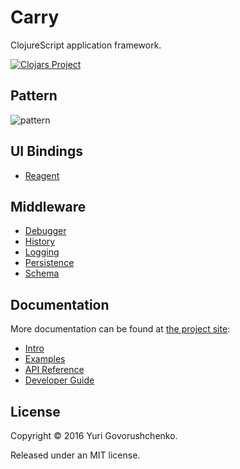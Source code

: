 # Carry

ClojureScript application framework.

[![Clojars Project](https://img.shields.io/clojars/v/carry.svg)](https://clojars.org/carry)

## Pattern
![pattern](http://metametadata.github.io/carry/graphs/pattern.svg)

## UI Bindings

* [Reagent](https://github.com/metametadata/carry/tree/master/contrib/reagent/)

## Middleware

* [Debugger](https://github.com/metametadata/carry/tree/master/contrib/debugger)
* [History](https://github.com/metametadata/carry/tree/master/contrib/history)
* [Logging](https://github.com/metametadata/carry/tree/master/contrib/logging)
* [Persistence](https://github.com/metametadata/carry/tree/master/contrib/persistence)
* [Schema](https://github.com/metametadata/carry/tree/master/contrib/schema)

## Documentation
More documentation can be found at [the project site](http://metametadata.github.io/carry/):

* [Intro](http://metametadata.github.io/carry)
* [Examples](http://metametadata.github.io/carry/examples/)
* [API Reference](http://metametadata.github.io/carry/api/)
* [Developer Guide](http://metametadata.github.io/carry/dev-guide/)

## License
Copyright © 2016 Yuri Govorushchenko.

Released under an MIT license.
